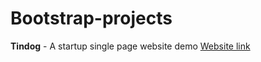 # Bootstrap-projects

**Tindog** - A startup single page website demo [Website link](https://krishrahul98.me/Bootstrap-projects/TinDog/index.html)
